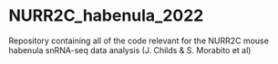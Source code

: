 # NURR2C_habenula_2022
Repository containing all of the code relevant for the NURR2C mouse habenula snRNA-seq data analysis (J. Childs &amp; S. Morabito et al)
